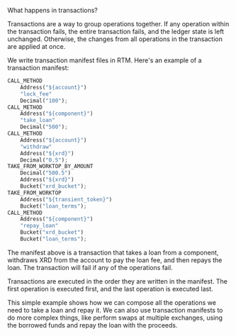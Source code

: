 What happens in transactions? 

Transactions are a way to group operations together. If any operation within the transaction fails, the entire transaction fails, and the ledger state is left unchanged. Otherwise, the changes from all operations in the transaction are applied at once.

We write transaction manifest files in RTM. Here's an example of a transaction manifest:

```rs
CALL_METHOD
    Address("${account}")
    "lock_fee"
    Decimal("100");
CALL_METHOD
    Address("${component}")
    "take_loan"
    Decimal("500");
CALL_METHOD
    Address("${account}")
    "withdraw"
    Address("${xrd}")
    Decimal("0.5");
TAKE_FROM_WORKTOP_BY_AMOUNT 
    Decimal("500.5")
    Address("${xrd}")
    Bucket("xrd_bucket");
TAKE_FROM_WORKTOP
    Address("${transient_token}")
    Bucket("loan_terms");
CALL_METHOD
    Address("${component}")
    "repay_loan"
    Bucket("xrd_bucket")
    Bucket("loan_terms");
```
The manifest above is a transaction that takes a loan from a component, withdraws XRD from the account to pay the loan fee, and then repays the loan. The transaction will fail if any of the operations fail.

Transactions are executed in the order they are written in the manifest. The first operation is executed first, and the last operation is executed last. 

This simple example shows how we can compose all the operations we need to take a loan and repay it. We can also use transaction manifests to do more complex things, like perform swaps at multiple exchanges, using the borrowed funds and repay the loan with the proceeds.